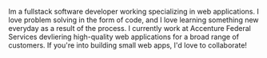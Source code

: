 Im a fullstack software developer working specializing in web applications. I love problem solving in the form of code, and I love learning something new everyday as a result of the process. I currently work at Accenture Federal Services devliering high-quality web applications for a broad range of customers. If you're into building small web apps, I'd love to collaborate!
